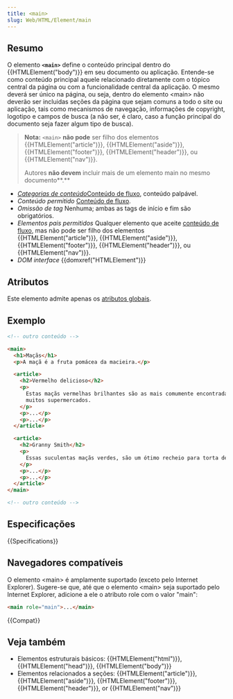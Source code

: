 ```yaml
---
title: <main>
slug: Web/HTML/Element/main
---
```


## Resumo

O elemento **`<main>`** define o conteúdo principal dentro do {{HTMLElement("body")}} em seu documento ou aplicação. Entende-se como conteúdo principal aquele relacionado diretamente com o tópico central da página ou com a funcionalidade central da aplicação. O mesmo deverá ser único na página, ou seja, dentro do elemento \<main> não deverão ser incluidas seções da página que sejam comuns a todo o site ou aplicação, tais como mecanismos de navegação, informações de copyright, logotipo e campos de busca (a não ser, é claro, caso a função principal do documento seja fazer algum tipo de busca).

> **Nota:** `<main>` **não pode** ser filho dos elementos {{HTMLElement("article")}}, {{HTMLElement("aside")}}, {{HTMLElement("footer")}}, {{HTMLElement("header")}}, ou {{HTMLElement("nav")}}.
>
> Autores **não devem** incluir mais de um elemento main no mesmo documento**.**

- _[Categorias de conteúdo](/pt-BR/docs/HTML/Content_categories)_[Conteúdo de fluxo](/pt-BR/docs/Web/HTML/Content_categories#Flow_content), conteúdo palpável.
- _Conteúdo permitido_ [Conteúdo de fluxo](/pt-BR/docs/Web/HTML/Content_categories#Flow_content).
- _Omissão de tag_ Nenhuma; ambas as tags de início e fim são obrigatórios.
- _Elementos pais permitidos_ Qualquer elemento que aceite [conteúdo de fluxo](/pt-BR/docs/Web/HTML/Content_categories#Flow_content), mas não pode ser filho dos elementos {{HTMLElement("article")}}, {{HTMLElement("aside")}}, {{HTMLElement("footer")}}, {{HTMLElement("header")}}, ou {{HTMLElement("nav")}}.
- _DOM interface_ {{domxref("HTMLElement")}}

## Atributos

Este elemento admite apenas os [atributos globais](/pt-BR/docs/Web/HTML/Global_attributes).

## Exemplo

```html
<!-- outro conteúdo -->

<main>
  <h1>Maçãs</h1>
  <p>A maçã é a fruta pomácea da macieira.</p>

  <article>
    <h2>Vermelho delicioso</h2>
    <p>
      Estas maçãs vermelhas brilhantes são as mais comumente encontradas em
      muitos supermercados.
    </p>
    <p>...</p>
    <p>...</p>
  </article>

  <article>
    <h2>Granny Smith</h2>
    <p>
      Essas suculentas maçãs verdes, são um ótimo recheio para torta de maçã.
    </p>
    <p>...</p>
    <p>...</p>
  </article>
</main>

<!-- outro conteúdo -->
```

## Especificações

{{Specifications}}

## Navegadores compatíveis

O elemento \<main> é amplamente suportado (exceto pelo Internet Explorer). Sugere-se que, até que o elemento \<main> seja suportado pelo Internet Explorer, adicione a ele o atributo role com o valor "main":

```html
<main role="main">...</main>
```

{{Compat}}

## Veja também

- Elementos estruturais básicos: {{HTMLElement("html")}}, {{HTMLElement("head")}}, {{HTMLElement("body")}}
- Elementos relacionados a seções: {{HTMLElement("article")}}, {{HTMLElement("aside")}}, {{HTMLElement("footer")}}, {{HTMLElement("header")}}, or {{HTMLElement("nav")}}
